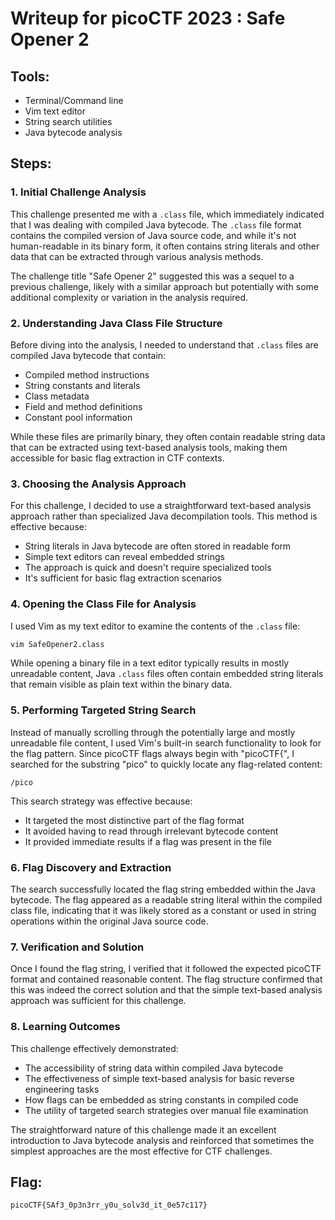 # Writeup for picoCTF 2023 : Safe Opener 2

## Tools:
- Terminal/Command line
- Vim text editor
- String search utilities
- Java bytecode analysis

## Steps:

### 1. Initial Challenge Analysis
This challenge presented me with a `.class` file, which immediately indicated that I was dealing with compiled Java bytecode. The `.class` file format contains the compiled version of Java source code, and while it's not human-readable in its binary form, it often contains string literals and other data that can be extracted through various analysis methods.

The challenge title "Safe Opener 2" suggested this was a sequel to a previous challenge, likely with a similar approach but potentially with some additional complexity or variation in the analysis required.

### 2. Understanding Java Class File Structure
Before diving into the analysis, I needed to understand that `.class` files are compiled Java bytecode that contain:
- Compiled method instructions
- String constants and literals
- Class metadata
- Field and method definitions
- Constant pool information

While these files are primarily binary, they often contain readable string data that can be extracted using text-based analysis tools, making them accessible for basic flag extraction in CTF contexts.

### 3. Choosing the Analysis Approach
For this challenge, I decided to use a straightforward text-based analysis approach rather than specialized Java decompilation tools. This method is effective because:
- String literals in Java bytecode are often stored in readable form
- Simple text editors can reveal embedded strings
- The approach is quick and doesn't require specialized tools
- It's sufficient for basic flag extraction scenarios

### 4. Opening the Class File for Analysis
I used Vim as my text editor to examine the contents of the `.class` file:

```bash
vim SafeOpener2.class
```

While opening a binary file in a text editor typically results in mostly unreadable content, Java `.class` files often contain embedded string literals that remain visible as plain text within the binary data.

### 5. Performing Targeted String Search
Instead of manually scrolling through the potentially large and mostly unreadable file content, I used Vim's built-in search functionality to look for the flag pattern. Since picoCTF flags always begin with "picoCTF{", I searched for the substring "pico" to quickly locate any flag-related content:

```
/pico
```

This search strategy was effective because:
- It targeted the most distinctive part of the flag format
- It avoided having to read through irrelevant bytecode content
- It provided immediate results if a flag was present in the file

### 6. Flag Discovery and Extraction
The search successfully located the flag string embedded within the Java bytecode. The flag appeared as a readable string literal within the compiled class file, indicating that it was likely stored as a constant or used in string operations within the original Java source code.

### 7. Verification and Solution
Once I found the flag string, I verified that it followed the expected picoCTF format and contained reasonable content. The flag structure confirmed that this was indeed the correct solution and that the simple text-based analysis approach was sufficient for this challenge.

### 8. Learning Outcomes
This challenge effectively demonstrated:
- The accessibility of string data within compiled Java bytecode
- The effectiveness of simple text-based analysis for basic reverse engineering tasks
- How flags can be embedded as string constants in compiled code
- The utility of targeted search strategies over manual file examination

The straightforward nature of this challenge made it an excellent introduction to Java bytecode analysis and reinforced that sometimes the simplest approaches are the most effective for CTF challenges.

## Flag:
```picoCTF{SAf3_0p3n3rr_y0u_solv3d_it_0e57c117}```
